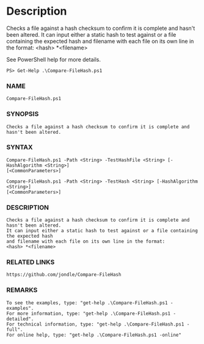# Description
Checks a file against a hash checksum to confirm it is complete and hasn't been altered.
It can input either a static hash to test against or a file containing the expected hash
and filename with each file on its own line in the format:
\<hash\> \*\<filename\>

See PowerShell help for more details.

`
PS> Get-Help .\Compare-FileHash.ps1
`

### NAME
    Compare-FileHash.ps1

### SYNOPSIS
    Checks a file against a hash checksum to confirm it is complete and hasn't been altered.


### SYNTAX
    Compare-FileHash.ps1 -Path <String> -TestHashFile <String> [-HashAlgorithm <String>]
    [<CommonParameters>]

    Compare-FileHash.ps1 -Path <String> -TestHash <String> [-HashAlgorithm <String>]
    [<CommonParameters>]


### DESCRIPTION
    Checks a file against a hash checksum to confirm it is complete and hasn't been altered.
    It can input either a static hash to test against or a file containing the expected hash
    and filename with each file on its own line in the format:
    <hash> *<filename>


### RELATED LINKS
    https://github.com/jondle/Compare-FileHash

### REMARKS
    To see the examples, type: "get-help .\Compare-FileHash.ps1 -examples".
    For more information, type: "get-help .\Compare-FileHash.ps1 -detailed".
    For technical information, type: "get-help .\Compare-FileHash.ps1 -full".
    For online help, type: "get-help .\Compare-FileHash.ps1 -online"